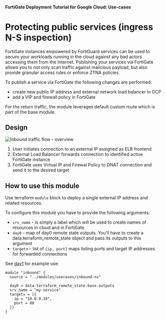 #### FortiGate Deployment Tutorial for Google Cloud: Use-cases
# Protecting public services (ingress N-S inspection)

FortiGate instances empowered by FortiGuard services can be used to secure your workloads running in the cloud against any bad actors accessing them from the Internet. Publishing your services via FortiGate allows you to not only scan traffic against malicious payload, but also provide granular access rules or enforce ZTNA policies.

To publish a service via FortiGate the following changes are performed:
- create new public IP address and external network load balancer in GCP
- add a VIP and firewall policy in FortiGate

For the return traffic, the module leverages default custom route which is part of the base module.

## Design
![Inbound traffic flow - overview](https://lucid.app/publicSegments/view/320011a7-3790-4b2e-825e-6c5f7101af0b/image.png)

1. User initiates connection to an external IP assigned as ELB frontend
2. External Load Balancer forwards connection to identified active FortiGate instance
3. FortiGate uses Virtual IP and Firewal Policy to DNAT connection and send it to the desired target

## How to use this module
Use terraform `module` block to deploy a single external IP address and related resources.

To configure this module you have to provide the following arguments:
- `srv_name` - is simply a label which will be used to create names of resources in cloud and in FortiGate
- `day0` - map of day0 remote state outputs. You'll have to create a data.terraform_remote_state object and pass its outputs to this argument
- `targets` - list of `{ip, port}` maps listing ports and target IP addresses for forwarded connections

See [day1](../../../day1/) for example use:

```
module "inbound" {
  source = "../modules/usecases/inbound-ns"

  day0 = data.terraform_remote_state.base.outputs
  srv_name = "my-service"
  targets = [{
    ip = "10.0.0.10",
    port = 80
  }]
}
```

